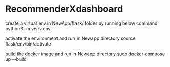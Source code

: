 # RecommenderXdashboard

create a virtual env in NewApp/flask/ folder by running below command
python3 -m venv env

activate the environment and run in Newapp directory
source flask/env/bin/activate

build the docker image and run in Newapp directory
sudo docker-compose up --build


